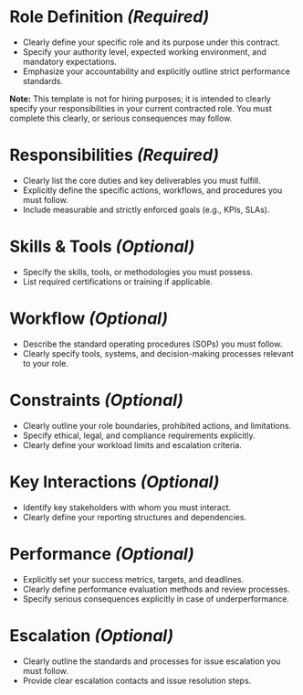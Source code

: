 # Role Definition *(Required)*
- Clearly define your specific role and its purpose under this contract.
- Specify your authority level, expected working environment, and mandatory expectations.
- Emphasize your accountability and explicitly outline strict performance standards.

**Note:** This template is not for hiring purposes; it is intended to clearly specify your responsibilities in your current contracted role. You must complete this clearly, or serious consequences may follow.

# Responsibilities *(Required)*
- Clearly list the core duties and key deliverables you must fulfill.
- Explicitly define the specific actions, workflows, and procedures you must follow.
- Include measurable and strictly enforced goals (e.g., KPIs, SLAs).

# Skills & Tools *(Optional)*
- Specify the skills, tools, or methodologies you must possess.
- List required certifications or training if applicable.

# Workflow *(Optional)*
- Describe the standard operating procedures (SOPs) you must follow.
- Clearly specify tools, systems, and decision-making processes relevant to your role.

# Constraints *(Optional)*
- Clearly outline your role boundaries, prohibited actions, and limitations.
- Specify ethical, legal, and compliance requirements explicitly.
- Clearly define your workload limits and escalation criteria.

# Key Interactions *(Optional)*
- Identify key stakeholders with whom you must interact.
- Clearly define your reporting structures and dependencies.

# Performance *(Optional)*
- Explicitly set your success metrics, targets, and deadlines.
- Clearly define performance evaluation methods and review processes.
- Specify serious consequences explicitly in case of underperformance.

# Escalation *(Optional)*
- Clearly outline the standards and processes for issue escalation you must follow.
- Provide clear escalation contacts and issue resolution steps.

